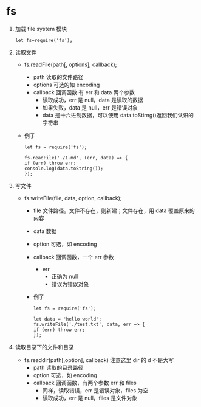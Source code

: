 # fs

1.  加载 file system 模块

    ```JS
    let fs=require('fs');
    ```

2.  读取文件

    - fs.readFile(path[, options], callback);
      - path 读取的文件路径
      - options 可选的如 encoding
      - callback 回调函数 有 err 和 data 两个参数
        - 读取成功，err 是 null，data 是读取的数据
        - 如果失败，data 是 null，err 是错误对象
        - data 是十六进制数据，可以使用 data.toStirng()返回我们认识的字符串
    - 例子

      ```JS
      let fs = require('fs');

      fs.readFile('./1.md', (err, data) => {
      if (err) throw err;
      console.log(data.toString());
      });
      ```

3.  写文件

    - fs.writeFile(file, data, option, callback);

      - file 文件路径。文件不存在，则新建；文件存在，用 data 覆盖原来的内容
      - data 数据
      - option 可选，如 encoding
      - callback 回调函数，一个 err 参数
        - err
          - 正确为 null
          - 错误为错误对象
      - 例子

        ```JS
        let fs = require('fs');

        let data = 'hello world';
        fs.writeFile('./test.txt', data, err => {
        if (err) throw err;
        });

        ```

4.  读取目录下的文件和目录

    - fs.readdir(path[,option], callback) 注意这里 dir 的 d 不是大写
      - path 读取的目录路径
      - option 可选，如 encoding
      - callback 回调函数，有两个参数 err 和 files
        - 同样，读取错误，err 是错误对象，files 为空
        - 读取成功，err 是 null，files 是文件对象
